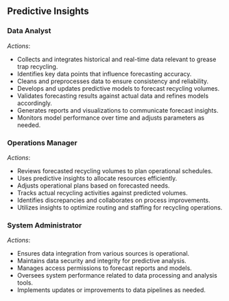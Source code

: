 ## Predictive Insights

 

### Data Analyst
*Actions*:
- Collects and integrates historical and real-time data relevant to grease trap recycling.
- Identifies key data points that influence forecasting accuracy.
- Cleans and preprocesses data to ensure consistency and reliability.
- Develops and updates predictive models to forecast recycling volumes.
- Validates forecasting results against actual data and refines models accordingly.
- Generates reports and visualizations to communicate forecast insights.
- Monitors model performance over time and adjusts parameters as needed.

### Operations Manager
*Actions*:
- Reviews forecasted recycling volumes to plan operational schedules.
- Uses predictive insights to allocate resources efficiently.
- Adjusts operational plans based on forecasted needs.
- Tracks actual recycling activities against predicted volumes.
- Identifies discrepancies and collaborates on process improvements.
- Utilizes insights to optimize routing and staffing for recycling operations.

### System Administrator
*Actions*:
- Ensures data integration from various sources is operational.
- Maintains data security and integrity for predictive analysis.
- Manages access permissions to forecast reports and models.
- Oversees system performance related to data processing and analysis tools.
- Implements updates or improvements to data pipelines as needed.